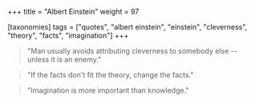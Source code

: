 +++
title = "Albert Einstein"
weight = 97

[taxonomies]
tags = ["quotes", "albert einstein", "einstein", "cleverness", "theory",
"facts", "imagination"]
+++

> "Man usually avoids attributing cleverness to somebody else -- unless it
> is an enemy."

> "If the facts don't fit the theory, change the facts."

> "Imagination is more important than knowledge."
